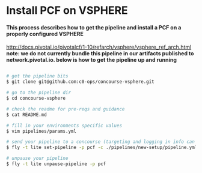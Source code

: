 # Install PCF on VSPHERE

#### This process describes how to get the pipeline and install a PCF on a properly configured VSPHERE
http://docs.pivotal.io/pivotalcf/1-10/refarch/vsphere/vsphere_ref_arch.html
**note: we do not currently bundle this pipeline in our artifacts published to network.pivotal.io. below is how to get the pipeline up and running**

```bash

# get the pipeline bits
$ git clone git@github.com:c0-ops/concourse-vsphere.git

# go to the pipeline dir
$ cd concourse-vsphere

# check the readme for pre-reqs and guidance
$ cat README.md

# fill in your environments specific values
$ vim pipelines/params.yml

# send your pipeline to a concourse (targeting and logging in info can be found here: https://concourse.ci/fly-cli.html)
$ fly -t lite set-pipeline -p pcf -c ./pipelines/new-setup/pipeline.yml -l ./pipelines/params.yml

# unpause your pipeline
$ fly -t lite unpause-pipeline -p pcf

```
